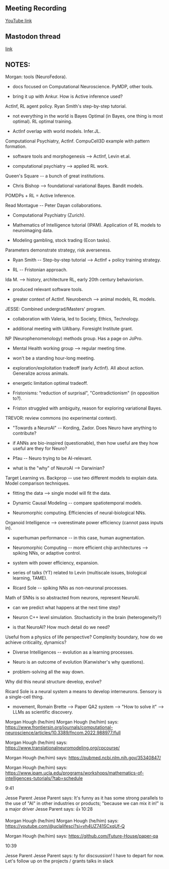 ## Meeting Recording

[YouTube link](https://youtu.be/D_kdcz9d95Q)

## Mastodon thread

[link](https://neuromatch.social/@OREL/113138347721391311)

## NOTES:
Morgan: tools (NeuroFedora).

* docs focused on Computational Neuroscience. PyMDP, other tools.

* bring it up with Ankur. How is Active inference used?


ActInf, RL agent policy. Ryan Smith's step-by-step tutorial.

* not everything in the world is Bayes Optimal (in Bayes, one thing is most optimal). RL optimal training.

* ActInf overlap with world models. Infer.JL.


Computational Psychiatry, ActInf. CompuCell3D example with pattern formation.

* software tools and morphogenesis --> ActInf, Levin et.al.

* computational psychiatry --> applied RL work.


Queen's Square -- a bunch of great institutions.

* Chris Bishop --> foundational variational Bayes. Bandit models.


POMDPs + RL = Active Inference.

Read Montague -- Peter Dayan collaborations.

* Computational Psychiatry (Zurich).

* Mathematics of Intelligence tutorial (IPAM). Application of RL models to neuroimaging data.

* Modeling gambling, stock trading (Econ tasks).


Parameters demonstrate strategy, risk averseness.

* Ryan Smith -- Step-by-step tutorial --> ActInf + policy training strategy.

* RL -- Fristonian approach.


Ida M. --> history, architecture RL, early 20th century behaviorism.

* produced relevant software tools.

* greater context of ActInf. Neurobench --> animal models, RL models.


JESSE: Combined undergrad/Masters' program.

* collaboration with Valeria, led to Society, Ethics, Technology.

* additional meeting with UAlbany. Foresight Institute grant.


NP (Neurophenomenology) methods group. Has a page on JoPro.

* Mental Health working group --> regular meeting time.

* won't be a standing hour-long meeting.

* exploration/exploitation tradeoff (early ActInf). All about action. Generalize across animals.

* energetic limitation optimal tradeoff.

* Fristonisms: "reduction of surprisal", "Contradictionism" (in opposition to?).

* Friston struggled with ambiguity, reason for exploring variational Bayes.


TREVOR: review commons (no experimental context).

* "Towards a NeuroAI" -- Kording, Zador. Does Neuro have anything to contribute?

* if ANNs are bio-inspired (questionable), then how useful are they how useful are they for Neuro?

* Pfau -- Neuro trying to be AI-relevant.

* what is the "why" of NeuroAI --> Darwinian?


Target Learning vs. Backprop -- use two different models to explain data. Model comparison techniques.

* fitting the data --> single model will fit the data.

* Dynamic Causal Modeling -- compare spatiotemporal models.

* Neuromorphic computing. Efficiencies of neural-biological NNs.


Organoid Intelligence --> overestimate power efficiency (cannot pass inputs in).

* superhuman performance -- in this case, human augmentation.

* Neuromorphic Computing -- more efficient chip architectures --> spiking NNs, or adaptive control. 

* system with power efficiency, expansion.

* series of talks (YT) related to Levin (multiscale issues, biological learning, TAME).

* Ricard Sole -- spiking NNs as non-neuronal processes.


Math of SNNs is so abstracted from neurons, represent NeuroAI.

* can we predict what happens at the next time step?

* Neuron C++ level simulation. Stochasticity in the brain (heterogeneity?)

* is that NeuroAI? How much detail do we need?


Useful from a physics of life perspective? Complexity boundary, how do we achieve criticality, dynamics?

* Diverse Intelligences -- evolution as a learning processes.

* Neuro is an outcome of evolution (Kanwisher's why questions).

* problem-solving all the way down.


Why did this neural structure develop, evolve? 

Ricard Sole is a neural system a means to develop interneurons. Sensory is a single-cell thing.

* movement, Romain Brette --> Paper QA2 system --> "How to solve it" --> LLMs as scientific discovery.

Morgan Hough (he/him)
Morgan Hough (he/him) says:
https://www.frontiersin.org/journals/computational-neuroscience/articles/10.3389/fncom.2022.988977/full
 
Morgan Hough (he/him) says:
https://www.translationalneuromodeling.org/cpcourse/
 
Morgan Hough (he/him) says:
https://pubmed.ncbi.nlm.nih.gov/35340847/
 
Morgan Hough (he/him) says:
https://www.ipam.ucla.edu/programs/workshops/mathematics-of-intelligences-tutorials/?tab=schedule
 
9:41

Jesse Parent
Jesse Parent says:
It's funny as it has some strong parallels to the use of "AI" in other industries or products; "because we can mix it in!" is a major driver 
Jesse Parent says:
👍 
10:28

Morgan Hough (he/him)
Morgan Hough (he/him) says:
https://youtube.com/@uclalifesci?si=vh4UZ741SCxqUf-Q
 
Morgan Hough (he/him) says:
https://github.com/Future-House/paper-qa
 
10:39

Jesse Parent
Jesse Parent says:
ty for discsussion! I have to depart for now. Let's follow up on the projects / grants talks in slack
